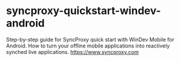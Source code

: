 # syncproxy-quickstart-windev-android
Step-by-step guide for SyncProxy quick start with WinDev Mobile for Android. How to turn your offline mobile applications into reactively synched live applications. https://www.syncproxy.com
